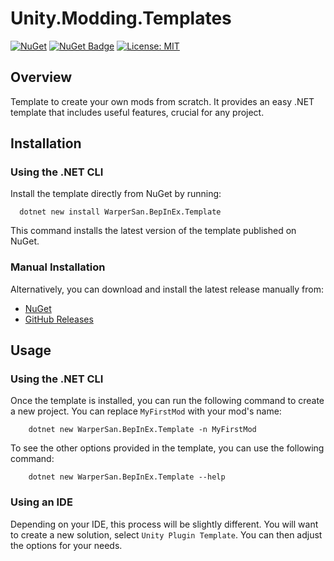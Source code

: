 # Unity.Modding.Templates

[![NuGet](https://img.shields.io/nuget/v/WarperSan.BepInEx.Template.svg)](https://www.nuget.org/packages/WarperSan.BepInEx.Template)
[![NuGet Badge](https://img.shields.io/nuget/dt/WarperSan.BepInEx.Template)](https://www.nuget.org/packages/WarperSan.BepInEx.Template)
[![License: MIT](https://img.shields.io/badge/License-MIT-green.svg)](https://raw.githubusercontent.com/WarperSan/Unity.Modding.Templates/master/LICENSE)

## Overview
Template to create your own mods from scratch. It provides an easy .NET template that includes useful features, crucial for any project.

## Installation
### Using the .NET CLI

Install the template directly from NuGet by running:
```shell
  dotnet new install WarperSan.BepInEx.Template
```

This command installs the latest version of the template published on NuGet.

### Manual Installation

Alternatively, you can download and install the latest release manually from:
- [NuGet](https://www.nuget.org/packages/WarperSan.BepInEx.Template)
- [GitHub Releases](https://github.com/WarperSan/Unity.Modding.Templates/releases/latest)

## Usage
### Using the .NET CLI

Once the template is installed, you can run the following command to create a new project. You can replace `MyFirstMod` with your mod's name:
```shell
    dotnet new WarperSan.BepInEx.Template -n MyFirstMod
```

To see the other options provided in the template, you can use the following command:
```shell
    dotnet new WarperSan.BepInEx.Template --help
```

### Using an IDE

Depending on your IDE, this process will be slightly different. You will want to create a new solution, select `Unity Plugin Template`. You can then adjust the options for your needs.

